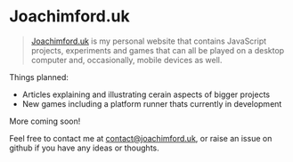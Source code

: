 # Joachimford.uk
> [Joachimford.uk](https://joachimford.uk) is my personal website that contains JavaScript projects, experiments and games that can all be played on a desktop computer and, occasionally, mobile devices as well.

Things planned:
- Articles explaining and illustrating cerain aspects of bigger projects
- New games including a platform runner thats currently in development

More coming soon!

Feel free to contact me at [contact@joachimford.uk](mailto:contact@joachimford.uk), or raise an issue on github if you have any ideas or thoughts.
